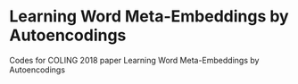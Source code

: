 # Learning Word Meta-Embeddings by Autoencodings
Codes for COLING 2018 paper Learning Word Meta-Embeddings by Autoencodings
